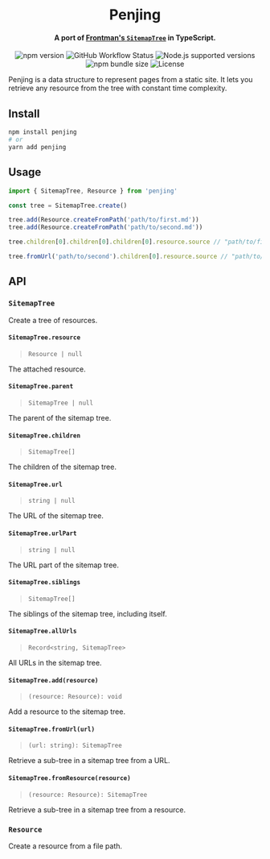 <p align="center">
  <h1 align="center">Penjing</h1>
  <h4 align="center">A port of <a href="https://github.com/algolia/frontman/blob/master/lib/frontman/sitemap_tree.rb" target="_blank">Frontman's <code>SitemapTree</code></a> in TypeScript.</h4>

  <p align="center">
    <img src="https://img.shields.io/npm/v/penjing" alt="npm version" />
    <img src="https://img.shields.io/github/workflow/status/sarahdayan/sitemaptree/CI/master" alt="GitHub Workflow Status" />
    <img src="https://img.shields.io/node/v/penjing" alt="Node.js supported versions" />
    <img src="https://img.shields.io/bundlephobia/minzip/penjing" alt="npm bundle size" />
    <img src="https://img.shields.io/npm/l/penjing" alt="License" />
  </p>
</p>

Penjing is a data structure to represent pages from a static site. It lets you retrieve any resource from the tree with constant time complexity.

## Install

```sh
npm install penjing
# or
yarn add penjing
```

## Usage

```ts
import { SitemapTree, Resource } from 'penjing'

const tree = SitemapTree.create()

tree.add(Resource.createFromPath('path/to/first.md'))
tree.add(Resource.createFromPath('path/to/second.md'))

tree.children[0].children[0].children[0].resource.source // "path/to/first.md"

tree.fromUrl('path/to/second').children[0].resource.source // "path/to/second.md"
```

## API

### `SitemapTree`

Create a tree of resources.

#### `SitemapTree.resource`

> `Resource | null`

The attached resource.

#### `SitemapTree.parent`

> `SitemapTree | null`

The parent of the sitemap tree.

#### `SitemapTree.children`

> `SitemapTree[]`

The children of the sitemap tree.

#### `SitemapTree.url`

> `string | null`

The URL of the sitemap tree.

#### `SitemapTree.urlPart`

> `string | null`

The URL part of the sitemap tree.

#### `SitemapTree.siblings`

> `SitemapTree[]`

The siblings of the sitemap tree, including itself.

#### `SitemapTree.allUrls`

> `Record<string, SitemapTree>`

All URLs in the sitemap tree.

#### `SitemapTree.add(resource)`

> `(resource: Resource): void`

Add a resource to the sitemap tree.

#### `SitemapTree.fromUrl(url)`

> `(url: string): SitemapTree`

Retrieve a sub-tree in a sitemap tree from a URL.

#### `SitemapTree.fromResource(resource)`

> `(resource: Resource): SitemapTree`

Retrieve a sub-tree in a sitemap tree from a resource.

### `Resource`

Create a resource from a file path.
